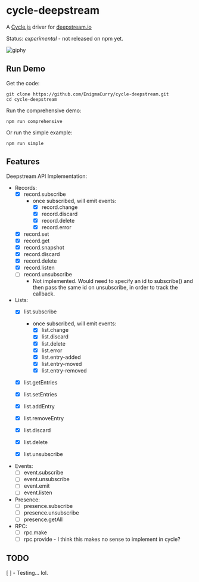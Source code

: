 cycle-deepstream
=====================

A [Cycle.js](https://cycle.js.org/) driver for [deepstream.io](https://deepstream.io)

Status: *experimental* - not released on npm yet.

![giphy](https://cloud.githubusercontent.com/assets/43061/23532850/f8351d38-ff7b-11e6-9645-905309d7ee05.gif)

Run Demo
----------
Get the code:

    git clone https://github.com/EnigmaCurry/cycle-deepstream.git
    cd cycle-deepstream
    
Run the comprehensive demo:

    npm run comprehensive

Or run the simple example:

    npm run simple

Features
----------

Deepstream API Implementation:
  - Records:
    - [x] record.subscribe
       - once subscribed, will emit events:
         - [x] record.change
         - [x] record.discard
         - [x] record.delete
         - [x] record.error
    - [x] record.set
    - [x] record.get
    - [x] record.snapshot
    - [x] record.discard
    - [x] record.delete
    - [x] record.listen
    - [ ] record.unsubscribe 
      - Not implemented. Would need to specify an id to subscribe() and 
        then pass the same id on unsubscribe, in order to track the callback.
    
  - Lists:
    - [x] list.subscribe
      - once subscribed, will emit events:
         - [x] list.change
         - [x] list.discard
         - [x] list.delete
         - [x] list.error
         - [x] list.entry-added
         - [x] list.entry-moved
         - [x] list.entry-removed
    - [x] list.getEntries
    - [x] list.setEntries
    - [x] list.addEntry
    - [x] list.removeEntry
    - [x] list.discard
    - [x] list.delete
    - [x] list.unsubscribe
    
    
  - Events:
    - [ ] event.subscribe
    - [ ] event.unsubscribe
    - [ ] event.emit
    - [ ] event.listen
    
  - Presence:
    - [ ] presence.subscribe
    - [ ] presence.unsubscribe
    - [ ] presence.getAll
    
  - RPC:
    - [ ] rpc.make
    - [ ] rpc.provide - I think this makes no sense to implement in cycle?

TODO
-----

 [ ] - Testing... lol.
